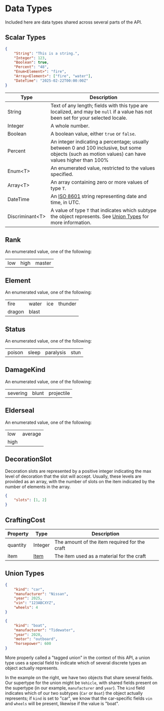 # Data Types
Included here are data types shared across several parts of the API.

## Scalar Types
```json
{
    "String": "This is a string.",
    "Integer": 123,
    "Boolean": true,
    "Percent": "48",
    "Enum<Element>": "fire",
    "Array<Element>": ["fire", "water"],
    "DateTime": "2025-02-22T00:00:00Z"
}
```

|Type|Description|
|---|---|
|String|Text of any length; fields with this type are localized, and may be `null` if a value has not been set for your selected locale.|
|Integer|A whole number.|
|Boolean|A boolean value, either `true` or `false`.|
|Percent|An integer indicating a percentage; usually between 0 and 100 inclusive, but some objects (such as motion values) can have values higher than 100%|
|Enum&lt;T>|An enumerated value, restricted to the values specified.|
|Array&lt;T>|An array containing zero or more values of type `T`.|
|DateTime|An [ISO 8601](https://en.wikipedia.org/wiki/ISO_8601#Combined_date_and_time_representations) string representing date and time, in UTC.|
|Discriminant&lt;T>|A value of type `T` that indicates which subtype the object represents. See [Union Types](#union-types) for more information.|

## Rank
An enumerated value, one of the following:

||||
|-|-|-|
|low|high|master|

## Element
An enumerated value, one of the following:

|||||
|-|-|-|-|
|fire|water|ice|thunder|
|dragon|blast|||

## Status
An enumerated value, one of the following:

|||||
|-|-|-|-|
|poison|sleep|paralysis|stun|

## DamageKind
An enumerated value, one of the following:

||||
|-|-|-|
|severing|blunt|projectile|

## Elderseal
An enumerated value, one of the following:

|||
|-|-|
|low|average|
|high||

## DecorationSlot
Decoration slots are represented by a positive integer indicating the max level of decoration that the slot will accept.
Usually, these levels are provided as an array, with the number of slots on the item indicated by the number of
elements in the array.

```json
{
    "slots": [1, 2]
}
```

## CraftingCost
|Property|Type|Description|
|---|---|---|
|quantity|Integer|The amount of the item required for the craft|
|item|[Item](#items)|The item used as a material for the craft|

## Union Types
```json
{
    "kind": "car",
    "manufacturer": "Nissan",
    "year": 2025,
    "vin": "123ABCXYZ",
    "wheels": 4
}

{
    "kind": "boat",
    "manufacturer": "Tidewater",
    "year": 2020,
    "motor": "outboard",
    "horsepower": 600
}
```

More properly called a "tagged union" in the context of this API, a union type uses a special field to indicate which
of several discrete types an object actually represents.

In the example on the right, we have two objects that share several fields. Our supertype for the union might be
`Vehicle`, with shared fields present on the supertype (in our example, `manufacturer` and `year`). The `kind` field
indicates which of our two subtypes (`Car` or `Boat`) the object actually represents; if `kind` is set to "car", we know
that the car-specific fields `vin` and `wheels` will be present, likewise if the value is "boat".
